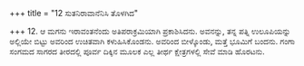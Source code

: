 +++
title = "12 ಸುತನಿರಾವಾನೆನಿಸಿ ತೊಳಗಿದ"

+++
12. ಆ ಮಗನು ಇರಾವಂತನೆಂದು ಅತಿಪರಾಕ್ರಮಿಯಾಗಿ ಪ್ರಕಾಶಿಸಿದನು. ಅವನನ್ನು, ತನ್ನ ಪತ್ನಿ ಉಲೂಪಿಯನ್ನು ಅಲ್ಲಿಯೇ ಬಿಟ್ಟು ಅವರಿಂದ ಉಚಿತವಾಗಿ ಕಳುಹಿಸಿಕೊಂಡನು. ಅವರಿಂದ ಬೀಳ್ಕೊಂಡು, ಮತ್ತೆ ಭೂಮಿಗೆ ಬಂದನು. ಗಂಗಾ ಸಂಗಮದ ಸಾಗರದ ತೀರದಲ್ಲಿ ಪೂರ್ವ ದಿಕ್ಕಿನ ಮೂಲಕ ಎಲ್ಲ ತೀರ್ಥ ಕ್ಷೇತ್ರಗಳಲ್ಲಿ ಸೇವೆ ಮಾಡಿ ಹೊರಟನು.